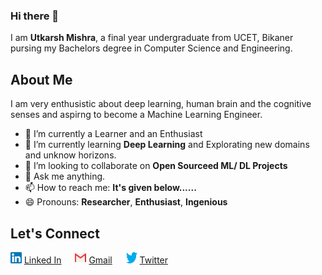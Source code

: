 ### Hi there 👋

I am **Utkarsh Mishra**, a final year undergraduate from UCET, Bikaner pursing my Bachelors degree in Computer Science and Engineering.

## About Me

I am very enthusistic about deep learning, human brain and the cognitive senses and aspirng to become a Machine Learning Engineer.

- 🔭 I’m currently a Learner and an Enthusiast
- 🌱 I’m currently learning **Deep Learning** and Explorating new domains and unknow horizons. 
- 👯 I’m looking to collaborate on **Open Sourceed ML/ DL Projects**
- 💬 Ask me anything.
- 📫 How to reach me: **It's given below......**
- 😄 Pronouns: **Researcher**, **Enthusiast**, **Ingenious**


## Let's Connect

<img src="/images/linkedin.png" alt="logo" width="18" height="18"/> [Linked In](https://www.linkedin.com/in/um07/) &emsp; <img src="/images/gmail.png" alt="logo" width="18" height="18"/> [Gmail](utkarsh.um07@gmail.com) &emsp; <img src="/images/twitter.png" alt="logo" width="18" height="18"/> [Twitter](https://twitter.com/Utkarsh10016500)

